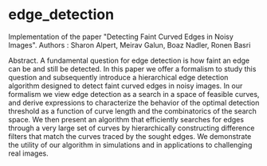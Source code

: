 # edge_detection

Implementation of the paper "Detecting Faint Curved Edges in Noisy Images".
Authors : Sharon Alpert, Meirav Galun, Boaz Nadler, Ronen Basri

Abstract. A fundamental question for edge detection is how faint an
edge can be and still be detected. In this paper we offer a formalism
to study this question and subsequently introduce a hierarchical edge
detection algorithm designed to detect faint curved edges in noisy images. 
In our formalism we view edge detection as a search in a space
of feasible curves, and derive expressions to characterize the behavior of
the optimal detection threshold as a function of curve length and the
combinatorics of the search space. We then present an algorithm that
efficiently searches for edges through a very large set of curves by 
hierarchically constructing difference filters that match the curves traced
by the sought edges. We demonstrate the utility of our algorithm in
simulations and in applications to challenging real images.
